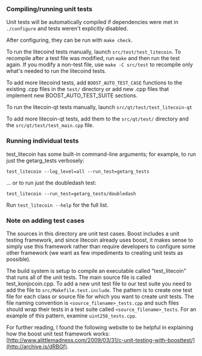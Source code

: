 ### Compiling/running unit tests

Unit tests will be automatically compiled if dependencies were met in `./configure`
and tests weren't explicitly disabled.

After configuring, they can be run with `make check`.

To run the litecoind tests manually, launch `src/test/test_litecoin`. To recompile
after a test file was modified, run `make` and then run the test again. If you
modify a non-test file, use `make -C src/test` to recompile only what's needed
to run the litecoind tests.

To add more litecoind tests, add `BOOST_AUTO_TEST_CASE` functions to the existing
.cpp files in the `test/` directory or add new .cpp files that
implement new BOOST_AUTO_TEST_SUITE sections.

To run the litecoin-qt tests manually, launch `src/qt/test/test_litecoin-qt`

To add more litecoin-qt tests, add them to the `src/qt/test/` directory and
the `src/qt/test/test_main.cpp` file.

### Running individual tests

test_litecoin has some built-in command-line arguments; for
example, to run just the getarg_tests verbosely:

    test_litecoin --log_level=all --run_test=getarg_tests

... or to run just the doubledash test:

    test_litecoin --run_test=getarg_tests/doubledash

Run `test_litecoin --help` for the full list.

### Note on adding test cases

The sources in this directory are unit test cases.  Boost includes a
unit testing framework, and since litecoin already uses boost, it makes
sense to simply use this framework rather than require developers to
configure some other framework (we want as few impediments to creating
unit tests as possible).

The build system is setup to compile an executable called "test_litecoin"
that runs all of the unit tests.  The main source file is called
test_konjocoin.cpp. To add a new unit test file to our test suite you need
to add the file to `src/Makefile.test.include`. The pattern is to create
one test file for each class or source file for which you want to create
unit tests.  The file naming convention is `<source_filename>_tests.cpp`
and such files should wrap their tests in a test suite
called `<source_filename>_tests`. For an example of this pattern,
examine `uint256_tests.cpp`.

For further reading, I found the following website to be helpful in
explaining how the boost unit test framework works:
[http://www.alittlemadness.com/2009/03/31/c-unit-testing-with-boosttest/](http://archive.is/dRBGf).
